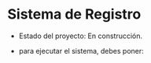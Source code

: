 <h1> Sistema de Registro</h1>

- Estado del proyecto: En construcción.

- para ejecutar el sistema, debes poner:

  ~~~npm install react~~~
